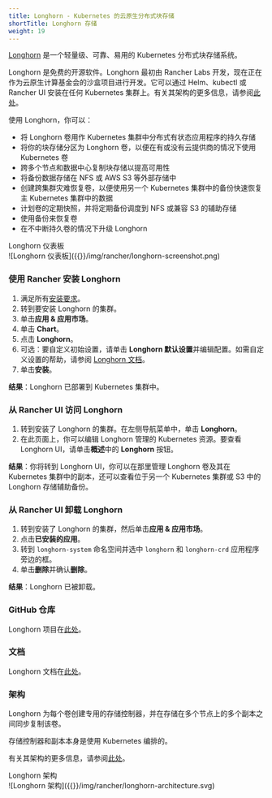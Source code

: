 ```yaml
---
title: Longhorn - Kubernetes 的云原生分布式块存储
shortTitle: Longhorn 存储
weight: 19
---
```


[Longhorn](https://longhorn.io/) 是一个轻量级、可靠、易用的 Kubernetes 分布式块存储系统。

Longhorn 是免费的开源软件。Longhorn 最初由 Rancher Labs 开发，现在正在作为云原生计算基金会的沙盒项目进行开发。它可以通过 Helm、kubectl 或 Rancher UI 安装在任何 Kubernetes 集群上。有关其架构的更多信息，请参阅[此处](https://longhorn.io/docs/1.0.2/concepts/)。

使用 Longhorn，你可以：

- 将 Longhorn 卷用作 Kubernetes 集群中分布式有状态应用程序的持久存储
- 将你的块存储分区为 Longhorn 卷，以便在有或没有云提供商的情况下使用 Kubernetes 卷
- 跨多个节点和数据中心复制块存储以提高可用性
- 将备份数据存储在 NFS 或 AWS S3 等外部存储中
- 创建跨集群灾难恢复卷，以便使用另一个 Kubernetes 集群中的备份快速恢复主 Kubernetes 集群中的数据
- 计划卷的定期快照，并将定期备份调度到 NFS 或兼容 S3 的辅助存储
- 使用备份来恢复卷
- 在不中断持久卷的情况下升级 Longhorn

<figcaption>Longhorn 仪表板</figcaption>
![Longhorn 仪表板]({{<baseurl>}}/img/rancher/longhorn-screenshot.png)

### 使用 Rancher 安装 Longhorn

1. 满足所有[安装要求](https://longhorn.io/docs/1.1.0/deploy/install/#installation-requirements)。
1. 转到要安装 Longhorn 的集群。
1. 单击**应用 & 应用市场**。
1. 单击 **Chart**。
1. 点击 **Longhorn**。
1. 可选：要自定义初始设置，请单击 **Longhorn 默认设置**并编辑配置。如需自定义设置的帮助，请参阅 [Longhorn 文档](https://longhorn.io/docs/1.0.2/references/settings/)。
1. 单击**安装**。

**结果**：Longhorn 已部署到 Kubernetes 集群中。

### 从 Rancher UI 访问 Longhorn

1. 转到安装了 Longhorn 的集群。在左侧导航菜单中，单击 **Longhorn**。
1. 在此页面上，你可以编辑 Longhorn 管理的 Kubernetes 资源。要查看 Longhorn UI，请单击**概述**中的 **Longhorn** 按钮。

**结果**：你将转到 Longhorn UI，你可以在那里管理 Longhorn 卷及其在 Kubernetes 集群中的副本，还可以查看位于另一个 Kubernetes 集群或 S3 中的 Longhorn 存储辅助备份。

### 从 Rancher UI 卸载 Longhorn

1. 转到安装了 Longhorn 的集群，然后单击**应用 & 应用市场**。
1. 点击**已安装的应用**。
1. 转到 `longhorn-system` 命名空间并选中 `longhorn` 和 `longhorn-crd` 应用程序旁边的框。
1. 单击**删除**并确认**删除**。

**结果**：Longhorn 已被卸载。

### GitHub 仓库

Longhorn 项目在[此处](https://github.com/longhorn/longhorn)。

### 文档

Longhorn 文档在[此处](https://longhorn.io/docs/)。

### 架构

Longhorn 为每个卷创建专用的存储控制器，并在存储在多个节点上的多个副本之间同步复制该卷。

存储控制器和副本本身是使用 Kubernetes 编排的。

有关其架构的更多信息，请参阅[此处](https://longhorn.io/docs/1.0.2/concepts/)。

<figcaption>Longhorn 架构</figcaption>
![Longhorn 架构]({{<baseurl>}}/img/rancher/longhorn-architecture.svg)
